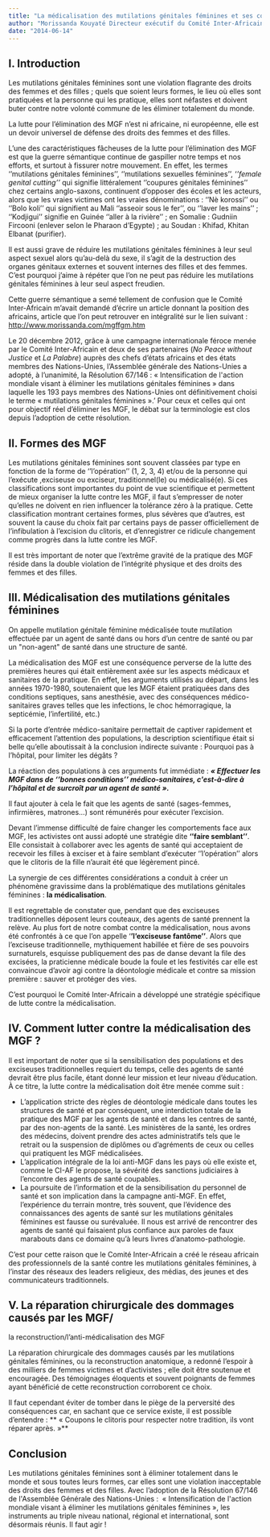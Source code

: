 ```yaml
---
title: "La médicalisation des mutilations génitales féminines et ses conséquences"
author: "Morissanda Kouyaté Directeur exécutif du Comité Inter-Africain sur les pratiques traditionnelles affectant la santé des femmes et des enfants (CI-AF)"
date: "2014-06-14"
---
```


## I. Introduction

Les mutilations génitales féminines sont une violation flagrante des droits des femmes et des filles ; quels que soient leurs formes, le lieu où elles sont pratiquées et la personne qui les pratique, elles sont néfastes et doivent buter contre notre volonté commune de les éliminer totalement du monde.

La lutte pour l’élimination des MGF n’est ni africaine, ni européenne, elle est un devoir universel de défense des droits des femmes et des filles.

L’une des caractéristiques fâcheuses de la lutte pour l’élimination des MGF est que la guerre sémantique continue de gaspiller notre temps et nos efforts, et surtout à fissurer notre mouvement. En effet, les termes ‘’mutilations génitales féminines’’, ‘’mutilations sexuelles féminines’’, ‘*’female genital cutting’’* qui signifie littéralement ‘’coupures génitales féminines’’ chez certains anglo-saxons, continuent d’opposer des écoles et les acteurs, alors que les vraies victimes ont les vraies dénominations : ‘’Nè korossi’’ ou ‘’Bolo koli’’ qui signifient au Mali ‘’asseoir sous le fer’’, ou ‘’laver les mains’’ ; ‘’Kodjigui’’ signifie en Guinée ‘’aller à la rivière’’ ; en Somalie : Gudniin Fircooni (enlever selon le Pharaon d’Egypte) ; au Soudan : Khifad, Khitan Elbanat (purifier).

Il est aussi grave de réduire les mutilations génitales féminines à leur seul aspect sexuel alors qu’au-delà du sexe, il s’agit de la destruction des organes génitaux externes et souvent internes des filles et des femmes. C’est pourquoi j’aime à répéter que l’on ne peut pas réduire les mutilations génitales féminines à leur seul aspect freudien.

Cette guerre sémantique a semé tellement de confusion que le Comité Inter-Africain m’avait demandé d’écrire un article donnant la position des africains, article que l’on peut retrouver en intégralité sur le lien suivant : <http://www.morissanda.com/mgffgm.htm>

Le 20 décembre 2012, grâce à une campagne internationale féroce menée par le Comité Inter-Africain et deux de ses partenaires (*No Peace without Justice* et *La Palabre*) auprès des chefs d’états africains et des états membres des Nations-Unies, l’Assemblée générale des Nations-Unies a adopté, à l’unanimité, la Résolution 67/146 : « Intensification de l'action mondiale visant à éliminer les mutilations génitales féminines » dans laquelle les 193 pays membres des Nations-Unies ont définitivement choisi le terme « mutilations génitales féminines ».’ Pour ceux et celles qui ont pour objectif réel d’éliminer les MGF, le débat sur la terminologie est clos depuis l’adoption de cette résolution.

## II. Formes des MGF

Les mutilations génitales féminines sont souvent classées par type en fonction de la forme de ‘’l’opération’’ (1, 2, 3, 4) et/ou de la personne qui l’exécute ,exciseuse ou exciseur, traditionnel(le) ou médicalisé(e). Si ces classifications sont importantes du point de vue scientifique et permettent de mieux organiser la lutte contre les MGF, il faut s’empresser de noter qu’elles ne doivent en rien influencer la tolérance zéro à la pratique. Cette classification montrant certaines formes, plus sévères que d’autres, est souvent la cause du choix fait par certains pays de passer officiellement de l’infibulation à l’excision du clitoris, et d’enregistrer ce ridicule changement comme progrès dans la lutte contre les MGF.

Il est très important de noter que l’extrême gravité de la pratique des MGF réside dans la double violation de l’intégrité physique et des droits des femmes et des filles.

## III. Médicalisation des mutilations génitales féminines

On appelle mutilation génitale féminine médicalisée toute mutilation effectuée par un agent de santé dans ou hors d’un centre de santé ou par un "non-agent" de santé dans une structure de santé.

La médicalisation des MGF est une conséquence perverse de la lutte des premières heures qui était entièrement axée sur les aspects médicaux et sanitaires de la pratique. En effet, les arguments utilisés au départ, dans les années 1970-1980, soutenaient que les MGF étaient pratiquées dans des conditions septiques, sans anesthésie, avec des conséquences médico-sanitaires graves telles que les infections, le choc hémorragique, la septicémie, l’infertilité, etc.)

Si la porte d’entrée médico-sanitaire permettait de captiver rapidement et efficacement l’attention des populations, la description scientifique était si belle qu’elle aboutissait à la conclusion indirecte suivante : Pourquoi pas à l’hôpital, pour limiter les dégâts ?

La réaction des populations à ces arguments fut immédiate : ***« Effectuer les MGF dans de ‘’bonnes conditions’’ médico-sanitaires, c'est-à-dire à l’hôpital et de surcroît par un agent de santé ».***

Il faut ajouter à cela le fait que les agents de santé (sages-femmes, infirmières, matrones…) sont rémunérés pour exécuter l’excision.

Devant l’immense difficulté de faire changer les comportements face aux MGF, les activistes ont aussi adopté une stratégie dite **‘’faire semblant’’**. Elle consistait à collaborer avec les agents de santé qui acceptaient de recevoir les filles à exciser et à faire semblant d’exécuter ‘’l’opération’’ alors que le clitoris de la fille n’aurait été que légèrement pincé.

La synergie de ces différentes considérations a conduit à créer un phénomène gravissime dans la problématique des mutilations génitales féminines : **la médicalisation**.

Il est regrettable de constater que, pendant que des exciseuses traditionnelles déposent leurs couteaux, des agents de santé prennent la relève. Au plus fort de notre combat contre la médicalisation, nous avons été confrontés à ce que l’on appelle ‘**’l’exciseuse fantôme’’**. Alors que l’exciseuse traditionnelle, mythiquement habillée et fière de ses pouvoirs surnaturels, esquisse publiquement des pas de danse devant la file des excisées, la praticienne médicale boude la foule et les festivités car elle est convaincue d’avoir agi contre la déontologie médicale et contre sa mission première : sauver et protéger des vies.

C’est pourquoi le Comité Inter-Africain a développé une stratégie spécifique de lutte contre la médicalisation.

## IV. Comment lutter contre la médicalisation des MGF ?

Il est important de noter que si la sensibilisation des populations et des exciseuses traditionnelles requiert du temps, celle des agents de santé devrait être plus facile, étant donné leur mission et leur niveau d’éducation. À ce titre, la lutte contre la médicalisation doit être menée comme suit :

- L’application stricte des règles de déontologie médicale dans toutes les structures de santé et par conséquent, une interdiction totale de la pratique des MGF par les agents de santé et dans les centres de santé, par des non-agents de la santé. Les ministères de la santé, les ordres des médecins, doivent prendre des actes administratifs tels que le retrait ou la suspension de diplômes ou d’agréments de ceux ou celles qui pratiquent les MGF médicalisées.
- L’application intégrale de la loi anti-MGF dans les pays où elle existe et, comme le CI-AF le propose, la sévérité des sanctions judiciaires à l’encontre des agents de santé coupables.
- La poursuite de l’information et de la sensibilisation du personnel de santé et son implication dans la campagne anti-MGF. En effet, l’expérience du terrain montre, très souvent, que l’évidence des connaissances des agents de santé sur les mutilations génitales féminines est fausse ou surévaluée. Il nous est arrivé de rencontrer des agents de santé qui faisaient plus confiance aux paroles de faux marabouts dans ce domaine qu’à leurs livres d’anatomo-pathologie.

C’est pour cette raison que le Comité Inter-Africain a créé le réseau africain des professionnels de la santé contre les mutilations génitales féminines, à l’instar des réseaux des leaders religieux, des médias, des jeunes et des communicateurs traditionnels.

## V. La réparation chirurgicale des dommages causés par les MGF/

la reconstruction/l’anti-médicalisation des MGF

La réparation chirurgicale des dommages causés par les mutilations génitales féminines, ou la reconstruction anatomique, a redonné l’espoir à des milliers de femmes victimes et d’activistes ; elle doit être soutenue et encouragée. Des témoignages éloquents et souvent poignants de femmes ayant bénéficié de cette reconstruction corroborent ce choix.

Il faut cependant éviter de tomber dans le piège de la perversité des conséquences car, en sachant que ce service existe, il est possible d’entendre : ** « Coupons le clitoris pour respecter notre tradition, ils vont réparer après. »**

## Conclusion

Les mutilations génitales féminines sont à éliminer totalement dans le monde et sous toutes leurs formes, car elles sont une violation inacceptable des droits des femmes et des filles. Avec l’adoption de la Résolution 67/146 de l'Assemblée Générale des Nations-Unies :  « Intensification de l'action mondiale visant à éliminer les mutilations génitales féminines », les instruments au triple niveau national, régional et international, sont désormais réunis. Il faut agir !
